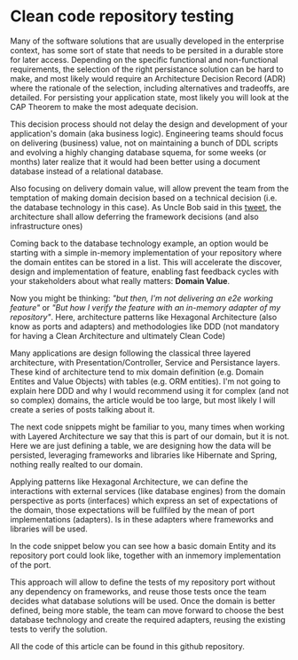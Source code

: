 # Clean code repository testing

Many of the software solutions that are usually developed in the enterprise context, has some sort of state that needs to be persited in a durable store for later access. Depending on the specific functional and non-functional requirements, the selection of the right persistance solution can be hard to make, and most likely would require an Architecture Decision Record (ADR) where the rationale of the selection, including alternatives and tradeoffs, are detailed. For persisting your application state, most likely you will look at the CAP Theorem to make the most adequate decision.

This decision process should not delay the design and development of your application's domain (aka business logic). Engineering teams should focus on delivering (business) value, not on maintaining a bunch of DDL scripts and evolving a highly changing database squema, for some weeks (or months) later realize that it would had been better using a document database instead of a relational database. 

Also focusing on delivery domain value, will allow prevent the team from the temptation of making domain decision based on a technical decision (i.e. the database technology in this case). As Uncle Bob said in this [tweet](https://twitter.com/unclebobmartin/status/118403913937453056?ref_src=twsrc%5Etfw%7Ctwcamp%5Etweetembed%7Ctwterm%5E118403913937453056%7Ctwgr%5Ecfbd06a4d7b4371a13ab18348849e58dbf9b481a%7Ctwcon%5Es1_c10&ref_url=https%3A%2F%2Fpublish.twitter.com%2F%3Fquery%3Dhttps3A2F2Ftwitter.com2Funclebobmartin2Fstatus2F118403913937453056widget%3DTweet), the architecture shall allow deferring the framework decisions (and also infrastructure ones)

Coming back to the database technology example, an option would be starting with a simple in-memory implementation of your repository where the domain entites can be stored in a list. This will accelerate the discover, design and implementation of feature, enabling fast feedback cycles with your stakeholders about what really matters: **Domain Value**. 

Now you might be thinking: *"but then, I'm not delivering an e2e working feature"* or *"But how I verify the feature with an in-memory adapter of my repository"*. Here, architecture patterns like Hexagonal Architecture (also know as ports and adapters) and methodologies like DDD (not mandatory for having a Clean Architecture and ultimately Clean Code)

Many applications are design following the classical three layered architecture, with Presentation/Controller, Service and Persistance layers. These kind of architecture tend to mix domain definition (e.g. Domain Entites and Value Objects) with tables (e.g. ORM entities). I'm not going to explain here DDD and why I would recommend using it for complex (and not so complex) domains, the article would be too large, but most likely I will create a series of posts talking about it.

The next code snippets might be familiar to you, many times when working with Layered Architecture we say that this is part of our domain, but it is not. Here we are just defining a table, we are designing how the data will be persisted, leveraging frameworks and libraries like Hibernate and Spring, nothing really realted to our domain.

Applying patterns like Hexagonal Architecture, we can define the interactions with external services (like database engines) from the domain perspective as ports (interfaces) which express an set of expectations of the domain, those expectations will be fullfiled by the mean of port implementations (adapters). Is in these adapters where frameworks and libraries will be used.

In the code snippet below you can see how a basic domain Entity and its repository port could look like, together with an inmemory implementation of the port.

This approach will allow to define the tests of my repository port without any dependency on frameworks, and reuse those tests once the team decides what database solutions will be used. Once the domain is better defined, being more stable, the team can move forward to choose the best database technology and create the required adapters, reusing the existing tests to verify the solution.

All the code of this article can be found in this github repository.